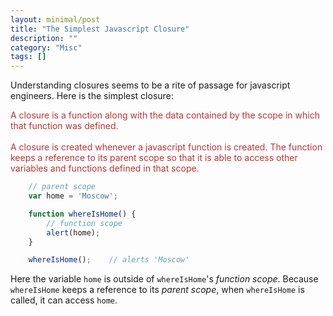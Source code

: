 ```yaml
---
layout: minimal/post
title: "The Simplest Javascript Closure"
description: ""
category: "Misc"
tags: []
---
```


Understanding closures seems to be a rite of passage for javascript engineers.
Here is the simplest closure:

<span style='color:rgb(189, 51, 51);'>
    A closure is a function along with the data contained by the scope in which that function was defined.
    <br>
    <br>
    A closure is created whenever a javascript function is created. The function keeps a reference to its parent scope so that it is able to access other variables and functions defined in that scope.
</span>

```javascript
    // parent scope
    var home = 'Moscow';

    function whereIsHome() {
        // function scope
        alert(home);
    }

    whereIsHome();    // alerts 'Moscow'
```

Here the variable `home` is outside of `whereIsHome`'s *function scope*. 
Because `whereIsHome` keeps a reference to its *parent scope*, when `whereIsHome` is called, it can access `home`.

